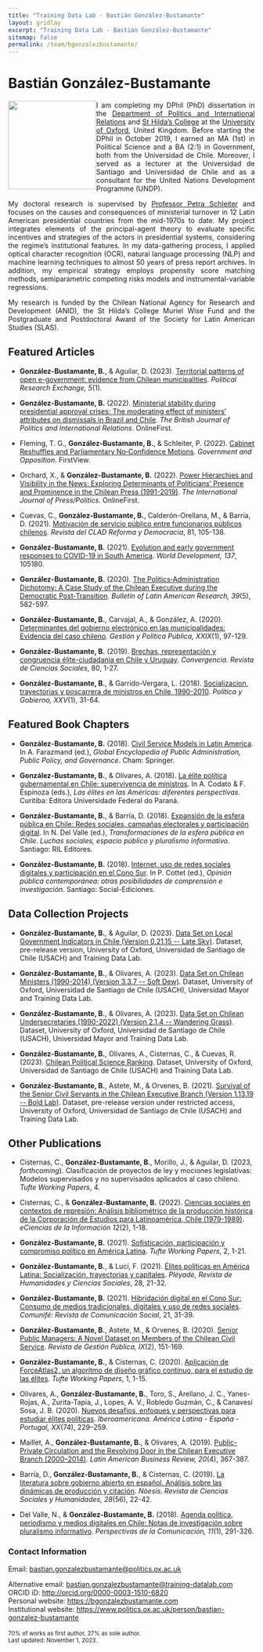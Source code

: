 ```yaml
---
title: "Training Data Lab - Bastián González-Bustamante"
layout: gridlay
excerpt: "Training Data Lab - Bastián González-Bustamante"
sitemap: false
permalink: /team/bgonzalezbustamante/
---
```


# Bastián González-Bustamante

<img src="https://training-datalab.com/images/team/bgonzalezbustamante.jpg" class="img-responsive" width="180px" style="float: left" />

<p align=" justify">I am completing my DPhil (PhD) dissertation in the <a href="https://www.politics.ox.ac.uk/" target="_blank">Department of Politics and International Relations</a> and <a href="https://www.sthildas.ox.ac.uk/" target="_blank">St Hilda’s College</a> at the <a href="http://www.ox.ac.uk/" target="_blank">University of Oxford</a>, United Kingdom. Before starting the DPhil in October 2019, I earned an MA (1st) in Political Science and a BA (2:1) in Government, both from the Universidad de Chile. Moreover, I served as a lecturer at the Universidad de Santiago and Universidad de Chile and as a consultant for the United Nations Development Programme (UNDP).</p>

<p align=" justify">My doctoral research is supervised by <a href="https://www.politics.ox.ac.uk/person/petra-schleiter" target="_blank">Professor Petra Schleiter</a> and focuses on the causes and consequences of ministerial turnover in 12 Latin American presidential countries from the mid-1970s to date. My project integrates elements of the principal-agent theory to evaluate specific incentives and strategies of the actors in presidential systems, considering the regime’s institutional features. In my data-gathering process, I applied optical character recognition (OCR), natural language processing (NLP) and machine learning techniques to almost 50 years of press report archives. In addition, my empirical strategy employs propensity score matching methods, semiparametric competing risks models and instrumental-variable regressions.</p>

<p align=" justify">My research is funded by the Chilean National Agency for Research and Development (ANID), the St Hilda’s College Muriel Wise Fund and the Postgraduate and Postdoctoral Award of the Society for Latin American Studies (SLAS).</p>

## Featured Articles

- **González-Bustamante, B.**, & Aguilar, D. (2023). <a href="https://doi.org/10.1080/2474736X.2023.2194369" target="_blank">Territorial patterns of open e-government: evidence from Chilean municipalities</a>. *Political Research Exchange, 5*(1).

- **González-Bustamante, B.** (2022). <a href="https://doi.org/10.1177/13691481221124850" target="_blank">Ministerial stability during presidential approval crises: The moderating effect of ministers’ attributes on dismissals in Brazil and Chile</a>. *The British Journal of Politics and International Relations*. OnlineFirst.

- Fleming, T. G., **González‑Bustamante, B.**, & Schleiter, P. (2022). <a href="https://doi.org/10.1017/gov.2022.23" target="_blank">Cabinet Reshuffles and Parliamentary No‑Confidence Motions</a>. *Government and Opposition*. FirstView.

- Orchard, X., & **González-Bustamante, B.** (2022). <a href="https://doi.org/10.1177/19401612221089482" target="_blank">Power Hierarchies and Visibility in the News: Exploring Determinants of Politicians’ Presence and Prominence in the Chilean Press (1991-2019)</a>. *The International Journal of Press/Politics*. OnlineFirst.

- Cuevas, C., **González-Bustamante, B.**, Calderón-Orellana, M., & Barría, D. (2021). <a href="https://doi.org/10.31235/osf.io/p963q" target="_blank">Motivación de servicio público entre funcionarios públicos chilenos</a>. *Revista del CLAD Reforma y Democracia*, 81, 105-138.

- **González-Bustamante, B.** (2021). <a href="https://doi.org/10.1016/j.worlddev.2020.105180" target="_blank">Evolution and early government responses to COVID-19 in South America</a>. *World Development, 137*, 105180.

- **González-Bustamante, B.** (2020). <a href="https://doi.org/10.1111/blar.13044" target="_blank">The Politics‐Administration Dichotomy: A Case Study of the Chilean Executive during the Democratic Post‐Transition</a>. *Bulletin of Latin American Research, 39*(5), 582-597.

- **González-Bustamante, B.**, Carvajal, A., & González, A. (2020). <a href="http://dx.doi.org/10.29265/gypp.v29i1.658" target="_blank">Determinantes del gobierno electrónico en las municipalidades: Evidencia del caso chileno</a>. *Gestión y Política Pública, XXIX*(1), 97-129.

- **González-Bustamante, B.** (2019). <a href="https://doi.org/10.29101/crcs.v26i80.11097" target="_blank">Brechas, representación y congruencia élite-ciudadanía en Chile y Uruguay</a>. *Convergencia. Revista de Ciencias Sociales*, 80, 1-27.

- **González-Bustamante, B.**, & Garrido-Vergara, L. (2018). <a href="http://www.politicaygobierno.cide.edu/index.php/pyg/article/view/1080/" target="_blank">Socializacion, trayectorias y poscarrera de ministros en Chile, 1990-2010</a>. *Política y Gobierno, XXV*(1), 31-64.

## Featured Book Chapters

- **González-Bustamante, B.** (2018). <a href="https://doi.org/10.1007/978-3-319-20928-9_2699" target="_blank">Civil Service Models in Latin America</a>. In A. Farazmand (ed.), *Global Encyclopedia of Public Administration, Public Policy, and Governance*. Cham: Springer.

- **González-Bustamante, B.**, & Olivares, A. (2018). <a href="https://www.researchgate.net/publication/325699783_Elites_en_las_Americas_diferentes_perspectivas_Elites_in_the_Americas_Different_Perspectives" target="_blank">La élite política gubernamental en Chile: supervivencia de ministros</a>. In A. Codato & F. Espinoza (eds.), *Las élites en las Américas: diferentes perspectivas*. Curitiba: Editora Universidade Federal do Paraná.

- **González-Bustamante, B.**, & Barría, D. (2018). <a href="https://doi.org/10.31235/osf.io/nkftb" target="_blank">Expansión de la esfera pública en Chile: Redes sociales, campañas electorales y participación digital</a>. In N. Del Valle (ed.), *Transformaciones de la esfera pública en Chile. Luchas sociales, espacio público y pluralismo informativo*. Santiago: RIL Editores.

- **González-Bustamante, B.** (2018). <a href="https://doi.org/10.34720/2nd0-8t73" target="_blank">Internet, uso de redes sociales digitales y participación en el Cono Sur</a>. In P. Cottet (ed.), *Opinión pública contemporánea: otras posibilidades de comprensión e investigación*. Santiago: Social-Ediciones.

## Data Collection Projects

- **González‑Bustamante, B.**, & Aguilar, D. (2023). <a href="https://doi.org/10.5281/zenodo.7568387" target="_blank">Data Set on Local Government Indicators in Chile (Version 0.21.15 -- Late Sky)</a>. Dataset, pre-release version, University of Oxford, Universidad de Santiago de Chile (USACH) and Training Data Lab.

- **González-Bustamante, B.**, & Olivares, A. (2023). <a href="https://doi.org/10.5281/zenodo.5744536" target="_blank">Data Set on Chilean Ministers (1990-2014) (Version 3.3.7 -- Soft Dew)</a>. Dataset, University of Oxford, Universidad de Santiago de Chile (USACH), Universidad Mayor and Training Data Lab.

- **González-Bustamante, B.**, & Olivares, A. (2023). <a href="https://doi.org/10.5281/zenodo.5715384" target="_blank">Data Set on Chilean Undersecretaries (1990-2022) (Version 2.1.4 -- Wandering Grass)</a>. Dataset, University of Oxford, Universidad de Santiago de Chile (USACH), Universidad Mayor and Training Data Lab.

- **González-Bustamante, B.**, Olivares, A., Cisternas, C., & Cuevas, R. (2023). <a href="http://doi.org/10.17605/OSF.IO/C8PRA" target="_blank">Chilean Political Science Ranking</a>. Dataset, University of Oxford, Universidad de Santiago de Chile (USACH) and Training Data Lab.

- **González-Bustamante, B.**, Astete, M., & Orvenes, B. (2021).  <a href="https://doi.org/10.5281/zenodo.8115596" target="_blank">Survival of the Senior Civil Servants in the Chilean Executive Branch (Version 1.13.19 -- Bold Lab)</a>. Dataset, pre-release version under restricted access, University of Oxford, Universidad de Santiago de Chile (USACH) and Training Data Lab.

## Other Publications

- Cisternas, C., **González-Bustamante, B.**, Morillo, J., & Aguilar, D. (2023, *forthcoming*). Clasificación de proyectos de ley y mociones legislativas: Modelos supervisados y no supervisados aplicados al caso chileno. *Tufte Working Papers*, 4.

- Cisternas, C., & **González-Bustamante, B.** (2022). <a href="https://revistas.ucr.ac.cr/index.php/eciencias/article/view/50078" target="_blank">Ciencias sociales en contextos de represión: Análisis bibliométrico de la producción histórica de la Corporación de Estudios para Latinoamérica, Chile (1979-1989)</a>. *eCiencias de la Información 12*(2), 1-18.

- **González-Bustamante, B.** (2021). <a href="https://doi.org/10.5281/zenodo.6739833" target="_blank">Sofisticación, participación y compromiso político en América Latina</a>. *Tufte Working Papers*, 2, 1-21.

- **González-Bustamante, B.**, & Luci, F. (2021). <a href="http://www.revistapleyade.cl/index.php/OJS/article/view/359" target="_blank">Élites políticas en América Latina: Socialización, trayectorias y capitales</a>. *Pléyade, Revista de Humanidades y Ciencias Sociales*, 28, 21-32.

- **González-Bustamante, B.** (2021). <a href="https://revistas.unife.edu.pe/index.php/comunife/article/view/2580/" target="_blank">Hibridación digital en el Cono Sur: Consumo de medios tradicionales, digitales y uso de redes sociales</a>. *Comunifé: Revista de Comunicación Social*, 21, 31-39.

- **González-Bustamante, B.**, Astete, M., & Orvenes, B. (2020). <a href="https://doi.org/10.31235/osf.io/vshcz" target="_blank">Senior Public Managers: A Novel Dataset on Members of the Chilean Civil Service</a>. *Revista de Gestión Pública, IX*(2), 151-169.

- **González-Bustamante, B.**, & Cisternas, C. (2020). <a href="https://doi.org/10.5281/zenodo.6739266" target="_blank">Aplicación de ForceAtlas2, un algoritmo de diseño gráfico continuo, para el estudio de las élites</a>. *Tufte Working Papers*, 1, 1-15.

- Olivares, A., **González-Bustamante, B.**, Toro, S., Arellano, J. C., Yanes-Rojas, A., Zurita-Tapia, J., Lopes, A. V., Robledo Guzmán, C., & Canavesi Sosa, J. B. (2020). <a href="https://doi.org/10.18441/ibam.20.2020.74.229-259" target="_blank">Nuevos desafíos, enfoques y perspectivas para estudiar élites políticas</a>. *Iberoamericana. América Latina - España - Portugal, XX*(74), 229–259.

- Maillet, A., **González-Bustamante, B.**, & Olivares, A. (2019). <a href="https://doi.org/10.1080/10978526.2019.1652099" target="_blank">Public-Private Circulation and the Revolving Door in the Chilean Executive Branch (2000–2014)</a>. *Latin American Business Review, 20*(4), 367-387.

- Barría, D., **González-Bustamante, B.**, & Cisternas, C. (2019). <a href="http://dx.doi.org/10.20983/noesis.2019.2.3" target="_blank">La literatura sobre gobierno abierto en español. Análisis sobre las dinámicas de producción y citación</a>. *Nóesis. Revista de Ciencias Sociales y Humanidades, 28*(56), 22-42.

- Del Valle, N., & **González-Bustamante, B.** (2018). <a href="http://revistas.ufro.cl/ojs/index.php/perspectivas/article/view/1146" target="_blank">Agenda política, periodismo y medios digitales en Chile: Notas de investigación sobre pluralismo informativo</a>. *Perspectivas de la Comunicación, 11*(1), 291-326.

### Contact Information

Email: <a href="mailto:bastian.gonzalezbustamante@politics.ox.ac.uk">bastian.gonzalezbustamante@politics.ox.ac.uk</a><br />
<!-- Alternative email: <a href="mailto:bastian.gonzalez.b@usach.cl">bastian.gonzalez.b@usach.cl</a><br /> -->
Alternative email: <a href="mailto:bastian.gonzalezbustamante@training-datalab.com">bastian.gonzalezbustamante@training-datalab.com</a><br />
ORCID iD: <a href="http://orcid.org/0000-0003-1510-6820" target="_blank">http://orcid.org/0000-0003-1510-6820</a><br />
Personal website: <a href="https://bgonzalezbustamante.com/" target="_blank">https://bgonzalezbustamante.com</a><br />
Institutional website: <a href="https://www.politics.ox.ac.uk/person/bastian-gonzalez-bustamante" target="_blank">https://www.politics.ox.ac.uk/person/bastian-gonzalez-bustamante</a><br />
<br />
<small>70% of works as first author, 27% as sole author.</small><br />
<small>Last updated: November 1, 2023.</small>
